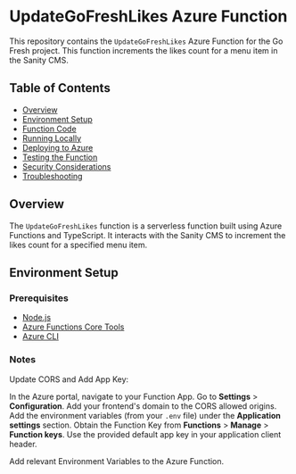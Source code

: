 # UpdateGoFreshLikes Azure Function

This repository contains the `UpdateGoFreshLikes` Azure Function for the Go Fresh project. This function increments the likes count for a menu item in the Sanity CMS.

## Table of Contents

- [Overview](#overview)
- [Environment Setup](#environment-setup)
- [Function Code](#function-code)
- [Running Locally](#running-locally)
- [Deploying to Azure](#deploying-to-azure)
- [Testing the Function](#testing-the-function)
- [Security Considerations](#security-considerations)
- [Troubleshooting](#troubleshooting)

## Overview

The `UpdateGoFreshLikes` function is a serverless function built using Azure Functions and TypeScript. It interacts with the Sanity CMS to increment the likes count for a specified menu item.

## Environment Setup

### Prerequisites

- [Node.js](https://nodejs.org/)
- [Azure Functions Core Tools](https://docs.microsoft.com/en-us/azure/azure-functions/functions-run-local)
- [Azure CLI](https://docs.microsoft.com/en-us/cli/azure/install-azure-cli)
### Notes
   
Update CORS and Add App Key:

In the Azure portal, navigate to your Function App.
Go to **Settings** > **Configuration**.
Add your frontend's domain to the CORS allowed origins.
Add the environment variables (from your `.env` file) under the **Application settings** section.
Obtain the Function Key from **Functions** > **Manage** > **Function keys**.
Use the provided default app key in your application client header.

Add relevant Environment Variables to the Azure Function.
